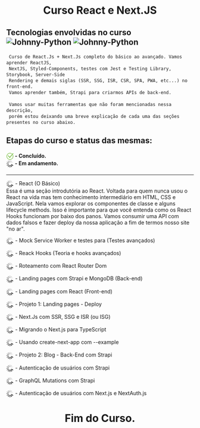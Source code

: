 <h1 align="center">
  Curso React  e Next.JS
</h1>
<h2>
  Tecnologias envolvidas no curso <br>
  <img align="center" alt="Johnny-Python" height="30" width="40"  src="https://cdn.jsdelivr.net/gh/devicons/devicon/icons/react/react-original.svg" />

  <img align="center" alt="Johnny-Python" height="30" width="40"  src="https://cdn.jsdelivr.net/gh/devicons/devicon/icons/nextjs/nextjs-original.svg" />
</h2>

```
 Curso de React.Js + Next.Js completo do básico ao avançado. Vamos aprender ReactJS, 
 NextJS, Styled-Components, testes com Jest e Testing Library, Storybook, Server-Side 
 Rendering e demais siglas (SSR, SSG, ISR, CSR, SPA, PWA, etc...) no front-end.
 Vamos aprender também, Strapi para criarmos APIs de back-end.

 Vamos usar muitas ferramentas que não foram mencionadas nessa descrição, 
 porém estou deixando uma breve explicação de cada uma das seções presentes no curso abaixo.
```

<h2>
  Etapas do curso e status das mesmas:
</h2>
<h4>
<img align="center" height="20" width="20" src="./src/assets/img/ok.png"> - Concluído. <br>
<img align="center" height="20" width="20" src="/src/assets/img/loading.gif"> - Em andamento.
</h4>

---------------------------------------------------------------------------------------------------------------------------------
<p>
    <img align="center" height="20" width="20" src="/src/assets/img/loading.gif"> - React (O Básico) <br>
    Essa é uma seção introdutória ao React. Voltada para quem nunca usou o React na vida mas tem conhecimento intermediário em HTML, CSS e JavaScript. Nela vamos explorar os componentes de classe e alguns lifecycle methods. Isso é importante para que você entenda como os React Hooks funcionam por baixo dos panos. Vamos consumir uma API com dados falsos e fazer deploy da nossa aplicação a fim de termos nosso site "no ar".
</p>
<p>
    <img align="center" height="20" width="20" src="/src/assets/img/loading.gif"> - Mock Service Worker e testes para <Home /> (Testes avançados)
</p>

<p>
    <img align="center" height="20" width="20" src="/src/assets/img/loading.gif"> - Reack Hooks (Teoria e hooks avançados)
</p>

<p>
    <img align="center" height="20" width="20" src="/src/assets/img/loading.gif"> - Roteamento com React Router Dom
</p>

<p>
    <img align="center" height="20" width="20" src="/src/assets/img/loading.gif"> - Landing pages com Strapi e MongoDB (Back-end)
</p>

<p>
    <img align="center" height="20" width="20" src="/src/assets/img/loading.gif"> - Landing pages com React (Front-end)
</p>

<p>
    <img align="center" height="20" width="20" src="/src/assets/img/loading.gif"> - Projeto 1: Landing pages - Deploy
</p>

<p>
    <img align="center" height="20" width="20" src="/src/assets/img/loading.gif"> - Next.Js com SSR, SSG e ISR (ou ISG)
</p>

<p>
    <img align="center" height="20" width="20" src="/src/assets/img/loading.gif"> - Migrando o Next.js para TypeScript
</p>

<p>
    <img align="center" height="20" width="20" src="/src/assets/img/loading.gif"> - Usando create-next-app com --example
</p>

<p>
    <img align="center" height="20" width="20" src="/src/assets/img/loading.gif"> - Projeto 2: Blog - Back-End com Strapi
</p>
<p>
    <img align="center" height="20" width="20" src="/src/assets/img/loading.gif"> - Autenticação de usuários com Strapi
</p>

<p>
    <img align="center" height="20" width="20" src="/src/assets/img/loading.gif"> - GraphQL Mutations com Strapi
</p>

<p>
    <img align="center" height="20" width="20" src="/src/assets/img/loading.gif"> - Autenticação de usuários com Next.js e NextAuth.js
</p>

<h1 align="center">
    Fim do Curso.
</h1>